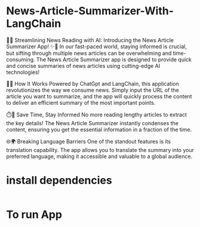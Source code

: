 # News-Article-Summarizer-With-LangChain

📰✨ Streamlining News Reading with AI: Introducing the News Article Summarizer App! ✨📰
In our fast-paced world, staying informed is crucial, but sifting through multiple news articles can be overwhelming and time-consuming. The News Article Summarizer app is designed to provide quick and concise summaries of news articles using cutting-edge AI technologies!

🤖📑 How It Works
Powered by ChatGpt and LangChain, this application revolutionizes the way we consume news. Simply input the URL of the article you want to summarize, and the app will quickly process the content to deliver an efficient summary of the most important points.

⏱️💨 Save Time, Stay Informed
No more reading lengthy articles to extract the key details! The News Article Summarizer instantly condenses the content, ensuring you get the essential information in a fraction of the time.

🌐🌍 Breaking Language Barriers
One of the standout features is its translation capability. The app allows you to translate the summary into your preferred language, making it accessible and valuable to a global audience.


# install dependencies
```pip install -r requirements.txt
```
# To run App
```streamlit run app.py
```